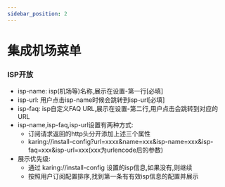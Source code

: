 ```yaml
---
sidebar_position: 2
---
```


# 集成机场菜单

### ISP开放
- isp-name: isp(机场等)名称,展示在设置-第一行[必填]
- isp-url: 用户点击isp-name时候会跳转到isp-url[必填]
- isp-faq: isp自定义FAQ URL,展示在设置-第二行,用户点击会跳转到对应的URL
- isp-name,isp-faq,isp-url设置有两种方式:
  - 订阅请求返回的http头分开添加上述三个属性
  - karing://install-config?url=xxxx&name=xxx&isp-name=xxx&isp-faq=xxx&isp-url=xxx(xxx为urlencode后的参数)
- 展示优先级:
  - 通过 karing://install-config 设置的isp信息,如果没有,则继续
  - 按照用户订阅配置排序,找到第一条有有效isp信息的配置并展示

